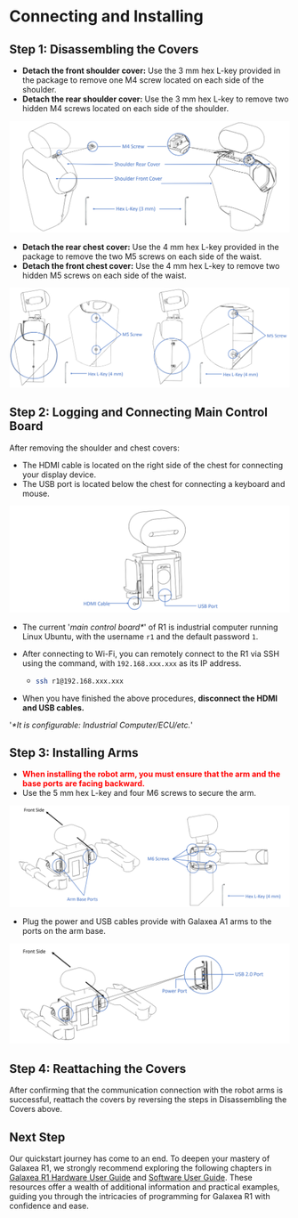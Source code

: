 # Connecting and Installing 

## Step 1: Disassembling the Covers

- **Detach the front shoulder cover:** Use the 3 mm hex L-key provided in the package to remove one M4 screw located on each side of the shoulder.
- **Detach the rear shoulder cover:** Use the 3 mm hex L-key to remove two hidden M4 screws located on each side of the shoulder.

![R1_shoulder_cover](assets/R1_shoulder_cover.png)

- **Detach the rear chest cover:** Use the 4 mm hex L-key provided in the package to remove the two M5 screws on each side of the waist.
- **Detach the front chest cover:** Use the 4 mm hex L-key to remove two hidden M5 screws on each side of the waist.

![R1_chest_cover](assets/R1_chest_cover.png)

## Step 2: Logging and Connecting Main Control Board

After removing the shoulder and chest covers:

-  The HDMI cable is located on the right side of the chest for connecting your display device.
-  The USB port is located below the chest for connecting a keyboard and mouse.

![R1_USB_HDMI](assets/R1_USB_HDMI.png)

- The current '_main control board*_' of R1 is industrial computer running Linux Ubuntu, with the username `r1` and the default password `1`.

- After connecting to Wi-Fi, you can remotely connect to the R1 via SSH using the command, with `192.168.xxx.xxx` as its IP address.

  - ```Bash
    ssh r1@192.168.xxx.xxx
    ```

- When you have finished the above procedures, **disconnect the HDMI and USB cables.**

'_*It is configurable: Industrial Computer/ECU/etc._'

## Step 3: Installing Arms

- **<span style="color:red;">When installing the robot arm, you must ensure that the arm and the base ports are facing backward.</span>**
- Use the 5 mm hex L-key and four M6 screws to secure the arm.

![R1_install_arms](assets/R1_install_arms.png)

- Plug the power and USB cables provide with Galaxea A1 arms to the ports on the arm base.

![R1_connect_cables](assets/R1_connect_cables.png)

## Step 4: Reattaching the Covers

After confirming that the communication connection with the robot arms is successful, reattach the covers by reversing the steps in Disassembling the Covers above.

## Next Step

Our quickstart journey has come to an end. To deepen your mastery of Galaxea R1, we strongly recommend exploring the following chapters in [Galaxea R1 Hardware User Guide](Hardware_Guide.md) and [Software User Guide](Software_Guide_firstmove.md). These resources offer a wealth of additional information and practical examples, guiding you through the intricacies of programming for Galaxea R1 with confidence and ease.
